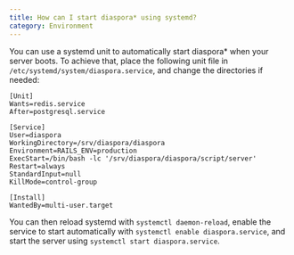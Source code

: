```yaml
---
title: How can I start diaspora* using systemd?
category: Environment
---
```


You can use a systemd unit to automatically start diaspora\* when your server boots. To achieve that, place the following unit file in `/etc/systemd/system/diaspora.service`, and change the directories if needed:

~~~
[Unit]
Wants=redis.service
After=postgresql.service

[Service]
User=diaspora
WorkingDirectory=/srv/diaspora/diaspora
Environment=RAILS_ENV=production
ExecStart=/bin/bash -lc '/srv/diaspora/diaspora/script/server'
Restart=always
StandardInput=null
KillMode=control-group

[Install]
WantedBy=multi-user.target
~~~

You can then reload systemd with `systemctl daemon-reload`, enable the service to start automatically with `systemctl enable diaspora.service`, and start the server using `systemctl start diaspora.service`.
